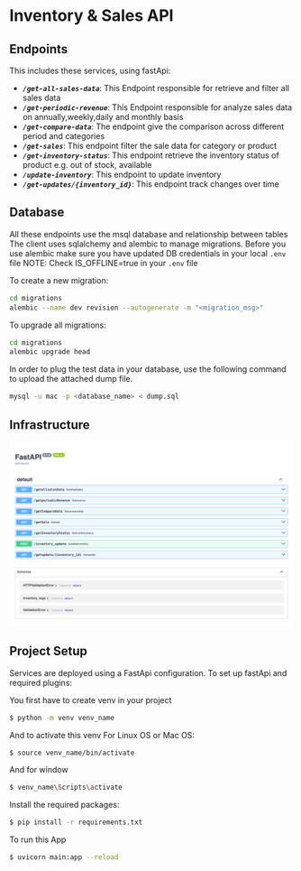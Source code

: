 # Inventory & Sales API

## Endpoints

This includes these services, using fastApi:
* ***`/get-all-sales-data`***: This Endpoint responsible for retrieve and filter all sales data 
* ***`/get-periodic-revenue`***:  This Endpoint responsible for analyze sales data on annually,weekly,daily and monthly basis 
* ***`/get-compare-data`***: The endpoint give the comparison across different period and categories
* ***`/get-sales`***: This endpoint filter the sale data for category or product
* ***`/get-inventory-status`***: This endpoint retrieve the inventory status of product e.g. out of stock, available
* ***`/update-inventory`***: This endpoint to update inventory
* ***`/get-updates/{inventory_id}`***: This endpoint track changes over time

## Database

All these endpoints use the msql database and relationship between tables
The client uses sqlalchemy and alembic to manage migrations.
Before you use alembic make sure you have updated DB credentials in your local `.env` file
NOTE: Check IS_OFFLINE=true in your `.env` file

To create a new migration:
```sh
cd migrations
alembic --name dev revision --autogenerate -m "<migration_msg>"
```

To upgrade all migrations:
```sh
cd migrations
alembic upgrade head
```

In order to plug the test data in your database, use the following command to upload the attached dump file.
```sh
mysql -u mac -p <database_name> < dump.sql
```

## Infrastructure

![high level FastAPI diagram](assets/FastApi.png?raw=true)

## Project Setup

Services are deployed using a FastApi configuration. To set up fastApi and required plugins:

You first have to create venv in your project
```bash
$ python -m venv venv_name
```

And to activate this venv For Linux OS or Mac OS:

```bash
$ source venv_name/bin/activate
```

And for window

```bash
$ venv_name\Scripts\activate
```

Install the required packages:

```bash
$ pip install -r requirements.txt
```

To run this App

```bash
$ uvicorn main:app --reload
```


